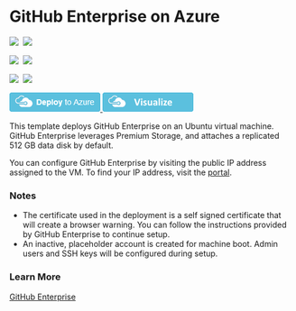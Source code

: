 # GitHub Enterprise on Azure

<IMG SRC="https://azurequickstartsservice.blob.core.windows.net/badges/github-enterprise/PublicLastTestDate.svg" />&nbsp;
<IMG SRC="https://azurequickstartsservice.blob.core.windows.net/badges/github-enterprise/PublicDeployment.svg" />&nbsp;

<IMG SRC="https://azurequickstartsservice.blob.core.windows.net/badges/github-enterprise/FairfaxLastTestDate.svg" />&nbsp;
<IMG SRC="https://azurequickstartsservice.blob.core.windows.net/badges/github-enterprise/FairfaxDeployment.svg" />&nbsp;

<IMG SRC="https://azurequickstartsservice.blob.core.windows.net/badges/github-enterprise/BestPracticeResult.svg" />&nbsp;
<IMG SRC="https://azurequickstartsservice.blob.core.windows.net/badges/github-enterprise/CredScanResult.svg" />&nbsp;

<a href="https://portal.azure.com/#create/Microsoft.Template/uri/https%3A%2F%2Fraw.githubusercontent.com%2FAzure%2Fazure-quickstart-templates%2Fmaster%2Fgithub-enterprise%2Fazuredeploy.json" target="_blank">
    <img src="https://raw.githubusercontent.com/Azure/azure-quickstart-templates/master/1-CONTRIBUTION-GUIDE/images/deploytoazure.png"/>
</a>
<a href="http://armviz.io/#/?load=https%3A%2F%2Fraw.githubusercontent.com%2FAzure%2Fazure-quickstart-templates%2Fmaster%2Fgithub-enterprise%2Fazuredeploy.json" target="_blank">
    <img src="https://raw.githubusercontent.com/Azure/azure-quickstart-templates/master/1-CONTRIBUTION-GUIDE/images/visualizebutton.png"/>
</a>

This template deploys GitHub Enterprise on an Ubuntu virtual machine. GitHub Enterprise leverages Premium Storage, and attaches a replicated 512 GB data disk by default.

You can configure GitHub Enterprise by visiting the public IP address assigned to the VM. To find your IP address, visit the [portal](https://portal.azure.com).

### Notes

- The certificate used in the deployment is a self signed certificate that will create a browser warning. You can follow the instructions provided by GitHub Enterprise to continue setup.
- An inactive, placeholder account is created for machine boot. Admin users and SSH keys will be configured during setup.

### Learn More

[GitHub Enterprise](https://enterprise.github.com)

